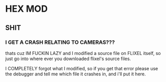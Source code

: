 # HEX MOD

## SHIT
### I GET A CRASH RELATING TO CAMERAS???

thats cuz IM FUCKIN LAZY 
and I modified a source file on FLIXEL itself, so just go into where ever you downloaded flixel's source files.

I COMPLETELY forgot what I modified, so if you get that error please use the debugger and tell me which file it crashes in, and i'll put it here.